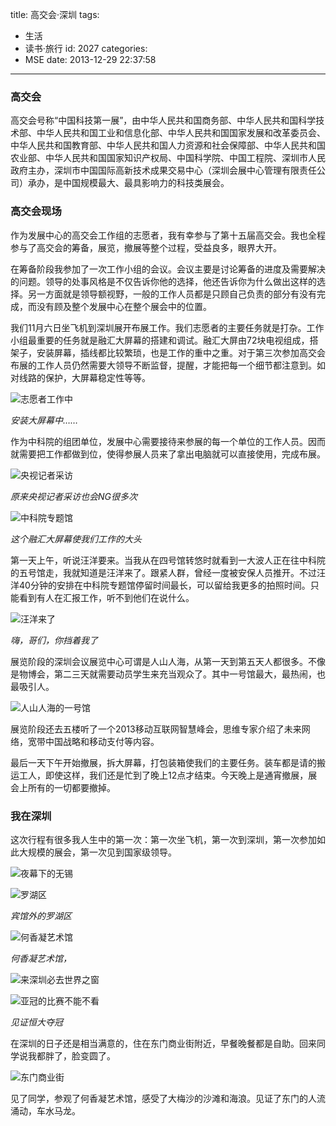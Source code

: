 title: 高交会·深圳
tags:
  - 生活
  - 读书·旅行
id: 2027
categories:
  - MSE
date: 2013-12-29 22:37:58
---

### 高交会

高交会号称“中国科技第一展”，由中华人民共和国商务部、中华人民共和国科学技术部、中华人民共和国工业和信息化部、中华人民共和国国家发展和改革委员会、中华人民共和国教育部、中华人民共和国人力资源和社会保障部、中华人民共和国农业部、中华人民共和国国家知识产权局、中国科学院、中国工程院、深圳市人民政府主办，深圳市中国国际高新技术成果交易中心（深圳会展中心管理有限责任公司）承办，是中国规模最大、最具影响力的科技类展会。

### 高交会现场

作为发展中心的高交会工作组的志愿者，我有幸参与了第十五届高交会。我也全程参与了高交会的筹备，展览，撤展等整个过程，受益良多，眼界大开。

在筹备阶段我参加了一次工作小组的会议。会议主要是讨论筹备的进度及需要解决的问题。领导的处事风格是不仅告诉你他的选择，他还告诉你为什么做出这样的选择。另一方面就是领导额视野，一般的工作人员都是只顾自己负责的部分有没有完成，而没有顾及整个发展中心在整个展会中的位置。

我们11月六日坐飞机到深圳展开布展工作。我们志愿者的主要任务就是打杂。工作小组最重要的任务就是融汇大屏幕的搭建和调试。融汇大屏由72块电视组成，搭架子，安装屏幕，插线都比较繁琐，也是工作的重中之重。对于第三次参加高交会布展的工作人员仍然需要大领导不断监督，提醒，才能把每一个细节都注意到。如对线路的保护，大屏幕稳定性等等。

![志愿者工作中](http://g.hiphotos.bdimg.com/album/s%3D550%3Bq%3D90%3Bc%3Dxiangce%2C100%2C100/sign=39b7b0f07f1ed21b7dc92ee09d55acf9/a5c27d1ed21b0ef4a5f6b95cdfc451da81cb3e91.jpg?referer=11e06d030855b319c5eeb7457a70&amp;x=.jpg)

_安装大屏幕中……_

作为中科院的组团单位，发展中心需要接待来参展的每一个单位的工作人员。因而就需要把工作都做到位，使得参展人员来了拿出电脑就可以直接使用，完成布展。

![央视记者采访](http://d.hiphotos.bdimg.com/album/s%3D550%3Bq%3D90%3Bc%3Dxiangce%2C100%2C100/sign=dc6dececb68f8c54e7d3c52a0a125cc8/f2deb48f8c5494ee8323251b2ff5e0fe99257eaa.jpg?referer=e6f6cefaa586c91751146709ba68&amp;x=.jpg)

_原来央视记者采访也会NG很多次_

![中科院专题馆](http://a.hiphotos.bdimg.com/album/s%3D550%3Bq%3D90%3Bc%3Dxiangce%2C100%2C100/sign=1a8fcf3bb1de9c82a265f98a5cbaf137/d009b3de9c82d158446872b3820a19d8bd3e42cd.jpg?referer=74d48c77d488d43fa9bea5c2aec3&amp;x=.jpg)

_这个融汇大屏幕使我们工作的大头_

第一天上午，听说汪洋要来。当我从在四号馆转悠时就看到一大波人正在往中科院的五号馆走，我就知道是汪洋来了。跟紧人群，曾经一度被安保人员推开。不过汪洋40分钟的安排在中科院专题馆停留时间最长，可以留给我更多的拍照时间。只能看到有人在汇报工作，听不到他们在说什么。

![汪洋来了](http://f.hiphotos.bdimg.com/album/s%3D550%3Bq%3D90%3Bc%3Dxiangce%2C100%2C100/sign=584a497c9058d109c0e3a9b7e163bd82/574e9258d109b3de199cce6acebf6c81800a4c94.jpg?referer=46d0dccffe039245f8a2d43fac8a&amp;x=.jpg)

_嗨，哥们，你挡着我了_

展览阶段的深圳会议展览中心可谓是人山人海，从第一天到第五天人都很多。不像是物博会，第二三天就需要动员学生来充当观众了。其中一号馆最大，最热闹，也最吸引人。

![人山人海的一号馆](http://b.hiphotos.bdimg.com/album/s%3D550%3Bq%3D90%3Bc%3Dxiangce%2C100%2C100/sign=0c18d4214b540923ae69637ba263a034/ca1349540923dd54d7e78d6ad309b3de9c82481f.jpg?referer=f3225822bb12c8fcede4c2fda8f5&amp;x=.jpg)

展览阶段还去五楼听了一个2013移动互联网智慧峰会，思维专家介绍了未来网络，宽带中国战略和移动支付等内容。

最后一天下午开始撤展，拆大屏幕，打包装箱使我们的主要任务。装车都是请的搬运工人，即使这样，我们还是忙到了晚上12点才结束。今天晚上是通宵撤展，展会上所有的一切都要撤掉。

### 我在深圳

这次行程有很多我人生中的第一次：第一次坐飞机，第一次到深圳，第一次参加如此大规模的展会，第一次见到国家级领导。

![夜幕下的无锡](http://a.hiphotos.bdimg.com/album/s%3D550%3Bq%3D90%3Bc%3Dxiangce%2C100%2C100/sign=b87cb7334e086e066ea83f4e32330ac9/a8014c086e061d950a9e1c3a79f40ad163d9cad3.jpg?referer=f2faa03b6963f624454a0d3336b1&amp;x=.jpg)

![罗湖区](http://c.hiphotos.bdimg.com/album/s%3D550%3Bq%3D90%3Bc%3Dxiangce%2C100%2C100/sign=a82a5d246f224f4a5399731639cce16f/42166d224f4a20a45cf217c592529822730ed0c7.jpg?referer=f3812b18c45c10387d69faf210dd&amp;x=.jpg)

_宾馆外的罗湖区_

![何香凝艺术馆](http://c.hiphotos.bdimg.com/album/s%3D550%3Bq%3D90%3Bc%3Dxiangce%2C100%2C100/sign=cbecb52a952bd40746c7d3f84bb2ef6c/aa18972bd40735fa240565bb9c510fb30f24083e.jpg?referer=b145b7453b12b31b9e7bf91968d5&amp;x=.jpg)

_何香凝艺术馆，_

![来深圳必去世界之窗](http://c.hiphotos.bdimg.com/album/s%3D550%3Bq%3D90%3Bc%3Dxiangce%2C100%2C100/sign=effee3c8ad51f3dec7b2b961a4d58122/fcfaaf51f3deb48ffebc8adcf21f3a292cf578de.jpg?referer=42a63b2d97cad1c889acc817b8b4&amp;x=.jpg)

![亚冠的比赛不能不看](http://g.hiphotos.bdimg.com/album/s%3D550%3Bq%3D90%3Bc%3Dxiangce%2C100%2C100/sign=477bd88d6e81800a6ae5890b810e42c7/cdbf6c81800a19d82a1da50731fa828ba61e4691.jpg?referer=11b7b0f07f1ed21b20de1bd5a28f&amp;x=.jpg)

_见证恒大夺冠_

在深圳的日子还是相当满意的，住在东门商业街附近，早餐晚餐都是自助。回来同学说我都胖了，脸变圆了。

![东门商业街](http://d.hiphotos.bdimg.com/album/s%3D550%3Bq%3D90%3Bc%3Dxiangce%2C100%2C100/sign=ddd894e6b11c8701d2b6b2e31744ef12/8ad4b31c8701a18b747d384d9c2f07082838fe1a.jpg?referer=9e89507822a4462327dd91523af8&amp;x=.jpg)

见了同学，参观了何香凝艺术馆，感受了大梅沙的沙滩和海浪。见证了东门的人流涌动，车水马龙。